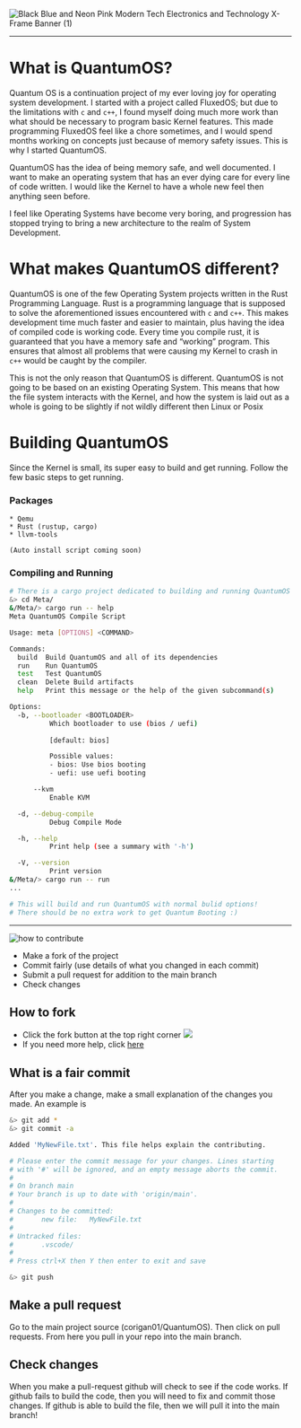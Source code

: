 ![Black Blue and Neon Pink Modern Tech Electronics and Technology X-Frame Banner (1)](https://user-images.githubusercontent.com/33582457/172414092-1c3fb73c-51e2-43f0-8e68-b1de9848fd1f.png)

---

# What is QuantumOS?
Quantum OS is a continuation project of my ever loving joy for operating system development. I started with a project called FluxedOS; but due to the limitations with `c` and `c++`, I found myself doing much more work than what should be necessary to program basic Kernel features. This made programming FluxedOS feel like a chore sometimes, and I would spend months working on concepts just because of memory safety issues. This is why I started QuantumOS.


QuantumOS has the idea of being memory safe, and well documented. I want to make an operating system that has an ever dying care for every line of code written. I would like the Kernel to have a whole new feel then anything seen before.


I feel like Operating Systems have become very boring, and progression has stopped trying to bring a new architecture to the realm of System Development.


# What makes QuantumOS different?
QuantumOS is one of the few Operating System projects written in the Rust Programming Language. Rust is a programming language that is supposed to solve the aforementioned issues encountered with `c` and `c++`. This makes development time much faster and easier to maintain, plus having the idea of compiled code is working code. Every time you compile rust, it is guaranteed that you have a memory safe and “working” program. This ensures that almost all problems that were causing my Kernel to crash in `c++` would be caught by the compiler.

This is not the only reason that QuantumOS is different. QuantumOS is not going to be based on an existing Operating System. This means that how the file system interacts with the Kernel, and how the system is laid out as a whole is going to be slightly if not wildly different then Linux or Posix


# Building QuantumOS

Since the Kernel is small, its super easy to build and get running. Follow the few basic steps to get running. 

### Packages
```
* Qemu
* Rust (rustup, cargo)
* llvm-tools

(Auto install script coming soon)
```

### Compiling and Running

```bash
# There is a cargo project dedicated to building and running QuantumOS
&> cd Meta/
&/Meta/> cargo run -- help
Meta QuantumOS Compile Script

Usage: meta [OPTIONS] <COMMAND>

Commands:
  build  Build QuantumOS and all of its dependencies
  run    Run QuantumOS
  test   Test QuantumOS
  clean  Delete Build artifacts
  help   Print this message or the help of the given subcommand(s)

Options:
  -b, --bootloader <BOOTLOADER>
          Which bootloader to use (bios / uefi)
          
          [default: bios]

          Possible values:
          - bios: Use bios booting
          - uefi: use uefi booting

      --kvm
          Enable KVM

  -d, --debug-compile
          Debug Compile Mode

  -h, --help
          Print help (see a summary with '-h')

  -V, --version
          Print version
&/Meta/> cargo run -- run
...

# This will build and run QuantumOS with normal bulid options!
# There should be no extra work to get Quantum Booting :)


```
---
![how to contribute](https://user-images.githubusercontent.com/33582457/172416262-3bb764bd-2aba-4b94-a41f-dd8c0acb4501.png)


* Make a fork of the project
* Commit fairly (use details of what you changed in each commit)
* Submit a pull request for addition to the main branch
* Check changes

## How to fork
* Click the fork button at the top right corner
![](https://docs.github.com/assets/images/help/repository/fork_button.jpg)
* If you need more help, click [here](https://docs.github.com/en/github/getting-started-with-github/fork-a-repo)


## What is a fair commit
After you make a change, make a small explanation of the changes you made. An example is 
```bash
&> git add *
&> git commit -a

Added 'MyNewFile.txt'. This file helps explain the contributing. 

# Please enter the commit message for your changes. Lines starting
# with '#' will be ignored, and an empty message aborts the commit.
#
# On branch main
# Your branch is up to date with 'origin/main'.
#
# Changes to be committed:
#       new file:   MyNewFile.txt
#
# Untracked files:
#       .vscode/
#
# Press ctrl+X then Y then enter to exit and save

&> git push
```

## Make a pull request
Go to the main project source (corigan01/QuantumOS). Then click on pull requests. From here you pull in your repo into the main branch. 

## Check changes
When you make a pull-request github will check to see if the code works. If github fails to build the code, then you will need to fix and commit those changes. 
If github is able to build the file, then we will pull it into the main branch!



